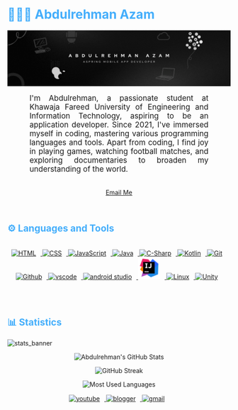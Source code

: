 <h1 style="color: #44AEFB;"> 👨🏻‍💻 Abdulrehman Azam </h1>

![github_cover_banner](coverBanner.gif)

<p align:"center" style="text-align: justify; margin: 0 50px; font-size: 17px;" >
    I'm Abdulrehman, a passionate student at Khawaja Fareed University of Engineering and Information Technology, aspiring to be an application developer. Since 2021, I've immersed myself in coding, mastering various programming languages and tools. Apart from coding, I find joy in playing games, watching football matches, and exploring documentaries to broaden my understanding of the world. 
<br>
<br>
<div align="center">

[Email Me](mailto:abdulrehmana28@skiff.com)
</div>
</p>    
<br>
<!-- Languages and Tools -->

<h2 style="color: #44AEFB">⚙️ Languages and Tools</h2>
<div align="center" style="display:block;">
    
</div>
<br>   

<div align="center">
    <a href="https://developer.mozilla.org/en-US/docs/Web/HTML" target="_blank" rel="noreferrer">
      <img  alt="HTML" height="50px" style="padding-right:10px;" src="https://cdn.jsdelivr.net/gh/devicons/devicon/icons/html5/html5-original.svg"/>
  </a>
  <a href="https://developer.mozilla.org/en-US/docs/Web/CSS" target="_blank" rel="noreferrer">
      <img  alt="CSS" height="50px" style="padding-right:10px;" src="https://cdn.jsdelivr.net/gh/devicons/devicon/icons/css3/css3-original.svg"/>
  </a>
  <a href="https://developer.mozilla.org/en-US/docs/Web/JavaScript" target="_blank" rel="noreferrer">
      <img  alt="JavaScript" height="50px" style="padding-right:10px;" src="https://cdn.jsdelivr.net/gh/devicons/devicon/icons/javascript/javascript-plain.svg"/>
  </a>
  <a href="https://www.java.com/en/" target="_blank" rel="noreferrer">
      <img  alt="Java" height="50px" style="padding-right:10px;" src="https://cdn.jsdelivr.net/gh/devicons/devicon/icons/java/java-original.svg"/>
  </a>
  <a href="https://learn.microsoft.com/en-us/dotnet/csharp/" target="_blank" rel="noreferrer">
      <img  alt="C-Sharp" height="50px" style="padding-right:10px;" src="https://cdn.jsdelivr.net/gh/devicons/devicon/icons/csharp/csharp-original.svg"/>
  </a>
  <a href="https://kotlinlang.org/" target="_blank" rel="noreferrer">
      <img  alt="Kotlin" height="50px" style="padding-right:10px;" src="https://cdn.jsdelivr.net/gh/devicons/devicon/icons/kotlin/kotlin-original.svg"/>
  </a>

  </a>
  <a href="https://git-scm.com/" target="_blank" rel="noreferrer">
      <img  alt="Git" height="50px" style="padding-right:10px;" src="https://cdn.jsdelivr.net/gh/devicons/devicon/icons/git/git-original.svg"/>
  </a>
  <a href="https://www.github.com/" target="_blank" rel="noreferrer">
      <img  alt="Github" height="50px" style="padding-right:10px;" src="https://cdn.jsdelivr.net/gh/devicons/devicon/icons/github/github-original-wordmark.svg"/>
  </a>

  <a href="https://code.visualstudio.com/" target="_blank" rel="noreferrer">
      <img  alt="vscode" height="50px" style="padding-right:10px;"src="https://cdn.jsdelivr.net/gh/devicons/devicon/icons/vscode/vscode-original.svg"/>
  </a>
  <a href="https://developer.android.com/studio" target="_blank" rel="noreferrer">
      <img  alt="android studio" height="50px" style="padding-right:10px;"src="https://cdn.jsdelivr.net/gh/devicons/devicon/icons/androidstudio/androidstudio-original.svg"/>
  </a>
  <a href="https://www.jetbrains.com/idea/" target="_blank" rel="noreferrer">
      <img  alt="intellij-idea" height="50px" style="padding-right:10px;" src="intellij-idea.png"/> 
  </a>
  <a href="https://www.linux.org/pages/download/" target="_blank" rel="noreferrer">
      <img  alt="Linux" height="50px" style="padding-right:10px;" src="https://cdn.jsdelivr.net/gh/devicons/devicon/icons/linux/linux-original.svg"/> 
  </a>
  <a href="https://unity.com//" target="_blank" rel="noreferrer">
      <img  alt="Unity" height="50px" style="padding-right:10px;" src="https://cdn.jsdelivr.net/gh/devicons/devicon/icons/unity/unity-original.svg"/> 
  </a>
</div>
<br>
<br>

<br>

<h2 style="color: #44AEFB">📊 Statistics</h2>

![stats_banner](https://user-images.githubusercontent.com/78341798/194534778-d662496c-ae00-4e8d-ae9b-b90912054e7f.gif)


<div class="stats" align="center">

![Abdulrehman's GitHub Stats](https://github-readme-stats.vercel.app/api?username=abdulrehmana28&hide=stars&count_private=true&show_icons=true&theme=algolia&border_radius=20)

![GitHub Streak](https://streak-stats.demolab.com?user=abdulrehmana28&count_private=true&theme=algolia&border_radius=20)


    
<!-- compact programming languages layout -->
![Most Used Languages](https://github-readme-stats.vercel.app/api/top-langs/?username=abdulrehmana28&layout=compact&show_icons=true&theme=algolia&border_radius=20)
</div>



<!-- Begin Footer -->

<div class="footer" align="center" style="margin:15px;">
    <a href="https://www.youtube.com/channel/UCq1qtlU3urNPLd5yIwhht1w" target="_blank">
        <img  style="margin:0 10px 10px 0;" src="https://user-images.githubusercontent.com/78341798/194531650-698ef1b1-9cbd-4b4f-96ef-5a2ec4b5d7e6.svg" alt="youtube" width="40px"/>
    </a>
    <a href="https://twitter.com/" target="_blank">
        <img style="margin:0 10px 10px 0;" src="https://cdn.jsdelivr.net/gh/devicons/devicon/icons/twitter/twitter-original.svg" alt="blogger" width="40px"/>
    </a>
    <a href="mailto:abdulrehmana28@skiff.com" target="_blank">
        <img style="margin:0 10px 10px 0;" src="https://user-images.githubusercontent.com/78341798/194531383-ddb2b774-5bb9-491c-b601-4a4a7d9792fb.svg" alt="gmail" width="40px"/>
    </a>
</div>
<!-- End Footer -->

